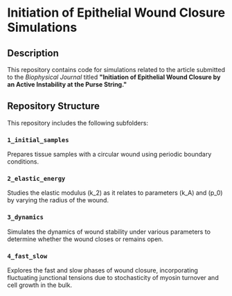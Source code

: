 # Initiation of Epithelial Wound Closure Simulations

## Description
This repository contains code for simulations related to the article submitted to the *Biophysical Journal* titled **"Initiation of Epithelial Wound Closure by an Active Instability at the Purse String."** 

## Repository Structure
This repository includes the following subfolders:

### `1_initial_samples`
Prepares tissue samples with a circular wound using periodic boundary conditions.

### `2_elastic_energy`
Studies the elastic modulus \(k_2\) as it relates to parameters \(k_A\) and \(p_0\) by varying the radius of the wound.

### `3_dynamics`
Simulates the dynamics of wound stability under various parameters to determine whether the wound closes or remains open.

### `4_fast_slow`
Explores the fast and slow phases of wound closure, incorporating fluctuating junctional tensions due to stochasticity of myosin turnover and cell growth in the bulk.
